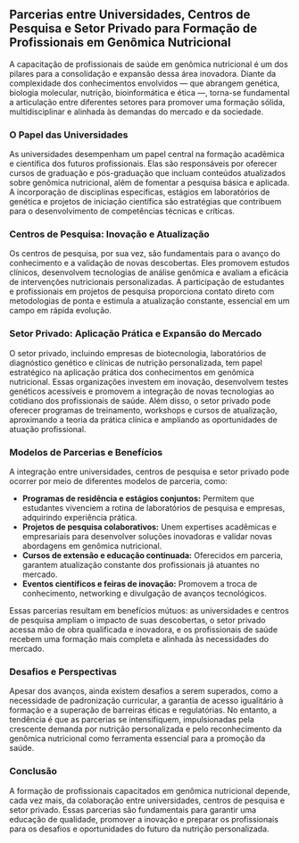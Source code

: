 
## Parcerias entre Universidades, Centros de Pesquisa e Setor Privado para Formação de Profissionais em Genômica Nutricional

A capacitação de profissionais de saúde em genômica nutricional é um dos pilares para a consolidação e expansão dessa área inovadora. Diante da complexidade dos conhecimentos envolvidos — que abrangem genética, biologia molecular, nutrição, bioinformática e ética —, torna-se fundamental a articulação entre diferentes setores para promover uma formação sólida, multidisciplinar e alinhada às demandas do mercado e da sociedade.

### O Papel das Universidades

As universidades desempenham um papel central na formação acadêmica e científica dos futuros profissionais. Elas são responsáveis por oferecer cursos de graduação e pós-graduação que incluam conteúdos atualizados sobre genômica nutricional, além de fomentar a pesquisa básica e aplicada. A incorporação de disciplinas específicas, estágios em laboratórios de genética e projetos de iniciação científica são estratégias que contribuem para o desenvolvimento de competências técnicas e críticas.

### Centros de Pesquisa: Inovação e Atualização

Os centros de pesquisa, por sua vez, são fundamentais para o avanço do conhecimento e a validação de novas descobertas. Eles promovem estudos clínicos, desenvolvem tecnologias de análise genômica e avaliam a eficácia de intervenções nutricionais personalizadas. A participação de estudantes e profissionais em projetos de pesquisa proporciona contato direto com metodologias de ponta e estimula a atualização constante, essencial em um campo em rápida evolução.

### Setor Privado: Aplicação Prática e Expansão do Mercado

O setor privado, incluindo empresas de biotecnologia, laboratórios de diagnóstico genético e clínicas de nutrição personalizada, tem papel estratégico na aplicação prática dos conhecimentos em genômica nutricional. Essas organizações investem em inovação, desenvolvem testes genéticos acessíveis e promovem a integração de novas tecnologias ao cotidiano dos profissionais de saúde. Além disso, o setor privado pode oferecer programas de treinamento, workshops e cursos de atualização, aproximando a teoria da prática clínica e ampliando as oportunidades de atuação profissional.

### Modelos de Parcerias e Benefícios

A integração entre universidades, centros de pesquisa e setor privado pode ocorrer por meio de diferentes modelos de parceria, como:

- **Programas de residência e estágios conjuntos:** Permitem que estudantes vivenciem a rotina de laboratórios de pesquisa e empresas, adquirindo experiência prática.
- **Projetos de pesquisa colaborativos:** Unem expertises acadêmicas e empresariais para desenvolver soluções inovadoras e validar novas abordagens em genômica nutricional.
- **Cursos de extensão e educação continuada:** Oferecidos em parceria, garantem atualização constante dos profissionais já atuantes no mercado.
- **Eventos científicos e feiras de inovação:** Promovem a troca de conhecimento, networking e divulgação de avanços tecnológicos.

Essas parcerias resultam em benefícios mútuos: as universidades e centros de pesquisa ampliam o impacto de suas descobertas, o setor privado acessa mão de obra qualificada e inovadora, e os profissionais de saúde recebem uma formação mais completa e alinhada às necessidades do mercado.

### Desafios e Perspectivas

Apesar dos avanços, ainda existem desafios a serem superados, como a necessidade de padronização curricular, a garantia de acesso igualitário à formação e a superação de barreiras éticas e regulatórias. No entanto, a tendência é que as parcerias se intensifiquem, impulsionadas pela crescente demanda por nutrição personalizada e pelo reconhecimento da genômica nutricional como ferramenta essencial para a promoção da saúde.

### Conclusão

A formação de profissionais capacitados em genômica nutricional depende, cada vez mais, da colaboração entre universidades, centros de pesquisa e setor privado. Essas parcerias são fundamentais para garantir uma educação de qualidade, promover a inovação e preparar os profissionais para os desafios e oportunidades do futuro da nutrição personalizada.
```

